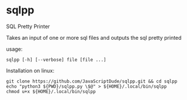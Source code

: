 # sqlpp
SQL Pretty Printer

Takes an input of one or more sql files and outputs the sql pretty printed

usage:
```
sqlpp [-h] [--verbose] file [file ...]
```


Installation on linux:
```
git clone https://github.com/JavaScriptDude/sqlpp.git && cd sqlpp
echo "python3 ${PWD}/sqlpp.py \$@" > ${HOME}/.local/bin/sqlpp
chmod u+x ${HOME}/.local/bin/sqlpp
```
